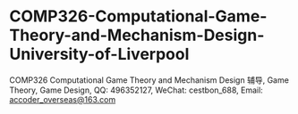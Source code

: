 # COMP326-Computational-Game-Theory-and-Mechanism-Design-University-of-Liverpool
COMP326 Computational Game Theory and Mechanism Design 辅导, Game Theory, Game Design, QQ: 496352127, WeChat: cestbon_688, Email: accoder_overseas@163.com
